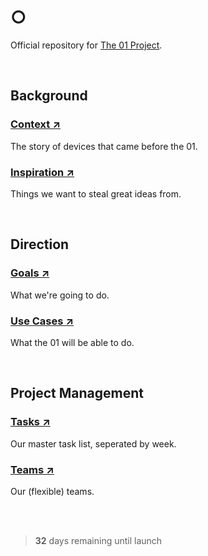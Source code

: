 # ○

Official repository for [The 01 Project](https://twitter.com/hellokillian/status/1745875973583896950).

<br>

## Background

### [Context ↗](https://github.com/KillianLucas/01/blob/main/CONTEXT.md)
The story of devices that came before the 01.

### [Inspiration ↗](https://github.com/KillianLucas/01/tree/main/INSPIRATION.md)
Things we want to steal great ideas from.

<br>

## Direction

### [Goals ↗](https://github.com/KillianLucas/01/blob/main/GOALS.md)
What we're going to do.

### [Use Cases ↗](https://github.com/KillianLucas/01/blob/main/USE_CASES.md)
What the 01 will be able to do.

<br>

## Project Management

### [Tasks ↗](https://github.com/KillianLucas/01/blob/main/TASKS.md)
Our master task list, seperated by week.

### [Teams ↗](https://github.com/KillianLucas/01/blob/main/TEAMS.md)
Our (flexible) teams.

<br>

<br>

> **32** days remaining until launch
